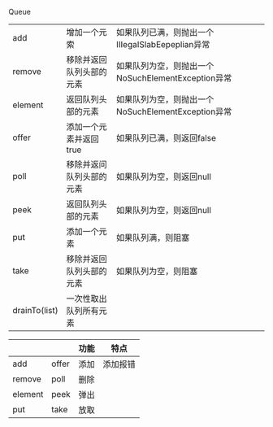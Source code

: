 Queue

| | | | |
|----|----|----|----|
|add|        增加一个元索                     |如果队列已满，则抛出一个IIIegaISlabEepeplian异常|
|remove|   移除并返回队列头部的元素    |如果队列为空，则抛出一个NoSuchElementException异常|
|element|  返回队列头部的元素             |如果队列为空，则抛出一个NoSuchElementException异常|
|offer|       添加一个元素并返回true       |如果队列已满，则返回false|
|poll|         移除并返问队列头部的元素    |如果队列为空，则返回null|
|peek|       返回队列头部的元素             |如果队列为空，则返回null|
|put|         添加一个元素                      |如果队列满，则阻塞|
|take|        移除并返回队列头部的元素     |如果队列为空，则阻塞|
|drainTo(list)|   一次性取出队列所有元素||


| | | 功能 | 特点 |
|----|----|----|----|
|add|offer|添加|添加报错||
|remove|poll|删除||
|element|peek|弹出||
|put|take|放取||||